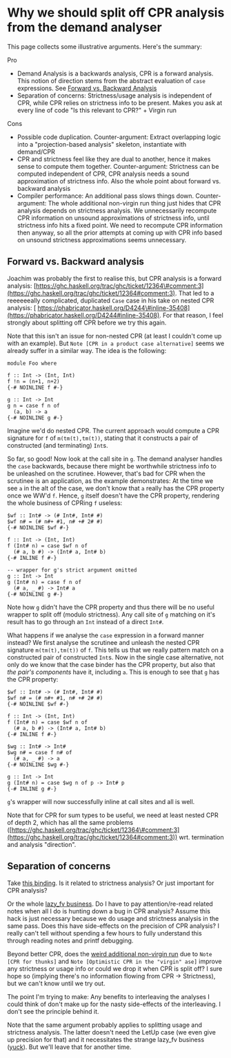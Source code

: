 # Why we should split off CPR analysis from the demand analyser


This page collects some illustrative arguments. Here's the summary:


Pro

- Demand Analysis is a backwards analysis, CPR is a forward analysis. This notion of direction stems from the abstract evaluation of `case` expressions. See [Forward vs. Backward Analysis](#forward-vs-backward-analysis)
- Separation of concerns: Strictness/usage analysis is independent of CPR, while CPR relies on strictness info to be present. Makes you ask at every line of code "Is this relevant to CPR?" + Virgin run


Cons

- Possible code duplication. Counter-argument: Extract overlapping logic into a "projection-based analysis" skeleton, instantiate with demand/CPR
- CPR and strictness feel like they are dual to another, hence it makes sense to compute them together. Counter-argument: Strictness can be computed independent of CPR, CPR analysis needs a sound approximation of strictness info. Also the whole point about forward vs. backward analysis
- Compiler performance: An additional pass slows things down. Counter-argument: The whole additional non-virgin run thing just hides that CPR analysis depends on strictness analysis. We unnecessarily recompute CPR information on unsound approximations of strictness info, until strictness info hits a fixed point. We need to recompute CPR information then anyway, so all the prior attempts at coming up with CPR info based on unsound strictness approximations seems unnecessary.

## Forward vs. Backward analysis


Joachim was probably the first to realise this, but CPR analysis is a forward analysis: [https://ghc.haskell.org/trac/ghc/ticket/12364\#comment:3](https://ghc.haskell.org/trac/ghc/ticket/12364#comment:3). That led to a reeeeeeally complicated, duplicated `Case` case in his take on nested CPR analysis: [ https://phabricator.haskell.org/D4244\#inline-35408](https://phabricator.haskell.org/D4244#inline-35408). For that reason, I feel strongly about splitting off CPR before we try this again.


Note that this isn't an issue for non-nested CPR (at least I couldn't come up with an example). But `Note [CPR in a product case alternative]` seems we already suffer in a similar way. The idea is the following:

```wiki
module Foo where

f :: Int -> (Int, Int)
f !n = (n+1, n+2)
{-# NOINLINE f #-}

g :: Int -> Int
g n = case f n of
  (a, b) -> a
{-# NOINLINE g #-}
```


Imagine we'd do nested CPR. The current approach would compute a CPR signature for `f` of `m(tm(t),tm(t))`, stating that it constructs a pair of constructed (and terminating) `Int`s.


So far, so good! Now look at the call site in `g`. The demand analyser handles the `case` backwards, because there might be worthwhile strictness info to be unleashed on the scrutinee. However, that's bad for CPR when the scrutinee is an application, as the example demonstrates: At the time we see `a` in the alt of the case, we don't know that `a` really has the CPR property once we WW'd `f`. Hence, `g` itself doesn't have the CPR property, rendering the whole business of CPRing `f` useless:

```
$wf :: Int# -> (# Int#, Int# #)
$wf n# = (# n#+ #1, n# +# 2# #)
{-# NOINLINE $wf #-}

f :: Int -> (Int, Int)
f (Int# n) = case $wf n of
  (# a, b #) -> (Int# a, Int# b)
{-# INLINE f #-}

-- wrapper for g's strict argument omitted
g :: Int -> Int
g (Int# n) = case f n of
  (# a, _ #) -> Int# a
{-# NOINLINE g #-}
```

Note how `g` didn't have the CPR property and thus there will be no useful wrapper to split off (modulo strictness). Any call site of `g` matching on it's result has to go through an `Int` instead of a direct `Int#`.

What happens if we analyse the `case` expression in a forward manner instead? We first analyse the scrutinee and unleash the nested CPR signature `m(tm(t),tm(t))` of `f`. This tells us that we really pattern match on a constructed pair of constructed `Int`s. Now in the single case alternative, not only do we know that the case binder has the CPR property, but also that *the pair's components* have it, including `a`. This is enough to see that `g` has the CPR property:

```
$wf :: Int# -> (# Int#, Int# #)
$wf n# = (# n#+ #1, n# +# 2# #)
{-# NOINLINE $wf #-}

f :: Int -> (Int, Int)
f (Int# n) = case $wf n of
  (# a, b #) -> (Int# a, Int# b)
{-# INLINE f #-}

$wg :: Int# -> Int#
$wg n# = case f n# of
  (# a, _ #) -> a
{-# NOINLINE $wg #-}

g :: Int -> Int
g (Int# n) = case $wg n of p -> Int# p
{-# INLINE g #-}
```

`g`'s wrapper will now successfully inline at call sites and all is well.

Note that for CPR for sum types to be useful, we need at least nested CPR of depth 2, which has all the same problems ([https://ghc.haskell.org/trac/ghc/ticket/12364\#comment:3](https://ghc.haskell.org/trac/ghc/ticket/12364#comment:3)) wrt. termination and analysis "direction".

## Separation of concerns


Take [this binding](https://github.com/ghc/ghc/blob/a5373c1fe172dee31e07bcb7c7f6caff1035e6ba/compiler/stranal/DmdAnal.hs#L663). Is it related to strictness analysis? Or just important for CPR analysis?


Or the whole [lazy_fv business](https://github.com/ghc/ghc/blob/a5373c1fe172dee31e07bcb7c7f6caff1035e6ba/compiler/stranal/DmdAnal.hs#L1029). Do I have to pay attention/re-read related notes when all I do is hunting down a bug in CPR analysis? Assume this hack is just necessary because we do usage and strictness analysis in the same pass. Does this have side-effects on the precision of CPR analysis? I really can't tell without spending a few hours to fully understand this through reading notes and printf debugging.


Beyond better CPR, does the [weird additional non-virgin run](https://github.com/ghc/ghc/blob/a5373c1fe172dee31e07bcb7c7f6caff1035e6ba/compiler/stranal/DmdAnal.hs#L73) due to `Note [CPR for thunks]` and `Note [Optimistic CPR in the "virgin" ase]` improve any strictness or usage info or could we drop it when CPR is split off? I sure hope so (implying there's no information flowing from CPR -\> Strictness), but we can't know until we try out.


The point I'm trying to make: Any benefits to interleaving the analyses I could think of don't make up for the nasty side-effects of the interleaving. I don't see the principle behind it.


Note that the same argument probably applies to splitting usage and strictness analysis. The latter doesn't need the LetUp case (we even give up precision for that) and it necessitates the strange lazy_fv business ([yuck](https://ghc.haskell.org/trac/ghc/ticket/14816#comment:13)). But we'll leave that for another time.

